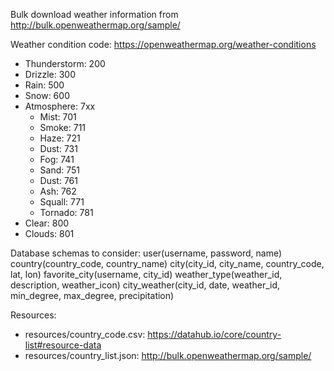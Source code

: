 Bulk download weather information from http://bulk.openweathermap.org/sample/

Weather condition code: https://openweathermap.org/weather-conditions
* Thunderstorm: 200
* Drizzle: 300
* Rain: 500
* Snow: 600
* Atmosphere: 7xx
    * Mist: 701
    * Smoke: 711
    * Haze: 721
    * Dust: 731
    * Fog: 741
    * Sand: 751
    * Dust: 761
    * Ash: 762
    * Squall: 771
    * Tornado: 781
* Clear: 800
* Clouds: 801

Database schemas to consider:
user(username, password, name)
country(country_code, country_name)
city(city_id, city_name, country_code, lat, lon)
favorite_city(username, city_id)
weather_type(weather_id, description, weather_icon)
city_weather(city_id, date, weather_id, min_degree, max_degree, precipitation)

Resources:
* resources/country_code.csv: https://datahub.io/core/country-list#resource-data
* resources/country_list.json: http://bulk.openweathermap.org/sample/